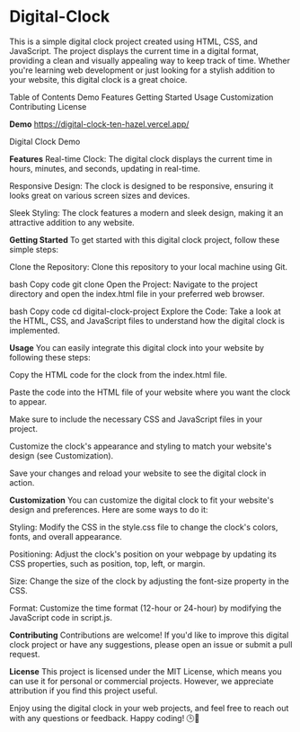 ﻿# Digital-Clock

 This is a simple digital clock project created using HTML, CSS, and JavaScript. The project displays the current time in a digital format, providing a clean and visually appealing way to keep track of time. Whether you're learning web development or just looking for a stylish addition to your website, this digital clock is a great choice.

Table of Contents
Demo
Features
Getting Started
Usage
Customization
Contributing
License

**Demo**
https://digital-clock-ten-hazel.vercel.app/

Digital Clock Demo

**Features**
Real-time Clock: The digital clock displays the current time in hours, minutes, and seconds, updating in real-time.

Responsive Design: The clock is designed to be responsive, ensuring it looks great on various screen sizes and devices.

Sleek Styling: The clock features a modern and sleek design, making it an attractive addition to any website.

**Getting Started**
To get started with this digital clock project, follow these simple steps:

Clone the Repository: Clone this repository to your local machine using Git.

bash
Copy code
git clone <repository-url>
Open the Project: Navigate to the project directory and open the index.html file in your preferred web browser.

bash
Copy code
cd digital-clock-project
Explore the Code: Take a look at the HTML, CSS, and JavaScript files to understand how the digital clock is implemented.

**Usage**
You can easily integrate this digital clock into your website by following these steps:

Copy the HTML code for the clock from the index.html file.

Paste the code into the HTML file of your website where you want the clock to appear.

Make sure to include the necessary CSS and JavaScript files in your project.

Customize the clock's appearance and styling to match your website's design (see Customization).

Save your changes and reload your website to see the digital clock in action.

**Customization**
You can customize the digital clock to fit your website's design and preferences. Here are some ways to do it:

Styling: Modify the CSS in the style.css file to change the clock's colors, fonts, and overall appearance.

Positioning: Adjust the clock's position on your webpage by updating its CSS properties, such as position, top, left, or margin.

Size: Change the size of the clock by adjusting the font-size property in the CSS.

Format: Customize the time format (12-hour or 24-hour) by modifying the JavaScript code in script.js.

**Contributing**
Contributions are welcome! If you'd like to improve this digital clock project or have any suggestions, please open an issue or submit a pull request.

**License**
This project is licensed under the MIT License, which means you can use it for personal or commercial projects. However, we appreciate attribution if you find this project useful.

Enjoy using the digital clock in your web projects, and feel free to reach out with any questions or feedback. Happy coding! 🕒🌟






